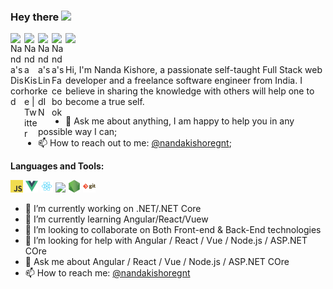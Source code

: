 ### Hey there <img src="https://media.giphy.com/media/hvRJCLFzcasrR4ia7z/giphy.gif" width="25px">
<a href="#">
  <img align="left" alt="Nanda's Discord" width="22px" src="https://raw.githubusercontent.com/peterthehan/peterthehan/master/assets/discord.svg" />
</a>
<a href="https://twitter.com/nandakishoregnt">
  <img align="left" alt="Nanda Kishore | Twitter" width="22px" src="https://raw.githubusercontent.com/peterthehan/peterthehan/master/assets/twitter.svg" />
</a>
<a href="https://www.linkedin.com/in/nandakishoregnt/">
  <img align="left" alt="Nanda's LinkedIN" width="22px" src="https://raw.githubusercontent.com/peterthehan/peterthehan/master/assets/linkedin.svg" />
</a>
<a href="https://www.facebook.com/nandakishoregnt/">
  <img align="left" alt="Nanda's Facebook" width="22px" src="https://raw.githubusercontent.com/peterthehan/peterthehan/master/assets/facebook.svg" />
</a>

![](https://visitor-badge.glitch.me/badge?page_id=nandakishoregnt.nandakishoregnt)

<br />
Hi, I'm Nanda Kishore, a passionate self-taught Full Stack web developer and a freelance software engineer from India. I believe in sharing the knowledge with others will help one to become a true self.
  
- 💬 Ask me about anything, I am happy to help you in any possible way I can;
- 📫 How to reach out to me: [@nandakishoregnt](https://twitter.com/nandakishoregnt);


**Languages and Tools:**  

<code><img height="20" src="https://raw.githubusercontent.com/github/explore/80688e429a7d4ef2fca1e82350fe8e3517d3494d/topics/javascript/javascript.png"></code>
<code><img height="20" src="https://raw.githubusercontent.com/github/explore/80688e429a7d4ef2fca1e82350fe8e3517d3494d/topics/vue/vue.png"></code>
<code><img height="20" src="https://raw.githubusercontent.com/github/explore/80688e429a7d4ef2fca1e82350fe8e3517d3494d/topics/react/react.png"></code>
<code><img height="20" src="https://github.com/angular/angular/blob/master/aio/src/assets/images/logos/angular/angular.png"></code>
<code><img height="20" src="https://raw.githubusercontent.com/github/explore/80688e429a7d4ef2fca1e82350fe8e3517d3494d/topics/nodejs/nodejs.png"></code>
<code><img height="20" src="https://raw.githubusercontent.com/github/explore/80688e429a7d4ef2fca1e82350fe8e3517d3494d/topics/git/git.png"></code>

<!--
**nandakishoregnt/nandakishoregnt** is a ✨ _special_ ✨ repository because its `README.md` (this file) appears on your GitHub profile.

Here are some ideas to get you started:-->

- 🔭 I’m currently working on .NET/.NET Core
- 🌱 I’m currently learning Angular/React/Vuew
- 👯 I’m looking to collaborate on Both Front-end & Back-End technologies
- 🤔 I’m looking for help with Angular / React / Vue / Node.js / ASP.NET COre
- 💬 Ask me about Angular / React / Vue / Node.js / ASP.NET COre
- 📫 How to reach me: [@nandakishoregnt](https://twitter.com/nandakishoregnt)

